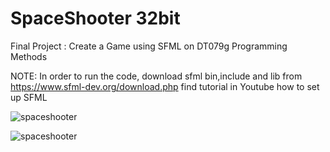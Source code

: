 # SpaceShooter 32bit
Final Project : Create a Game using SFML on DT079g Programming Methods 


NOTE: In order to run the code, download sfml bin,include and lib from https://www.sfml-dev.org/download.php 
find tutorial in Youtube how to set up SFML





![spaceshooter](https://user-images.githubusercontent.com/98950883/212142078-ef99c37c-1f28-4e66-92b2-1156188d4678.png)




![spaceshooter](https://user-images.githubusercontent.com/98950883/212141659-13c1b88c-a495-4177-b487-e6dadda0c4db.png)
